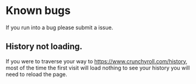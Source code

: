 # Known bugs

If you run into a bug please submit a issue.


## History not loading.
If you were to traverse your way to https://www.crunchyroll.com/history, most of the time the first visit will load nothing to see your history you will need to reload the page.
